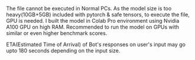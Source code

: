 The file cannot be executed in Normal PCs.
As the model size is too heavy(10GB+5GB) included with pytorch & safe tensors, to execute the file, GPU is needed.
I built the model in Colab Pro environment using Nvidia A100 GPU on high RAM.
Recommended to run the model on GPUs with similar or even higher benchmark scores.

ETA(Estimated Time of Arrival) of Bot's responses on user's input may go upto 180 seconds depending on the input size. 
